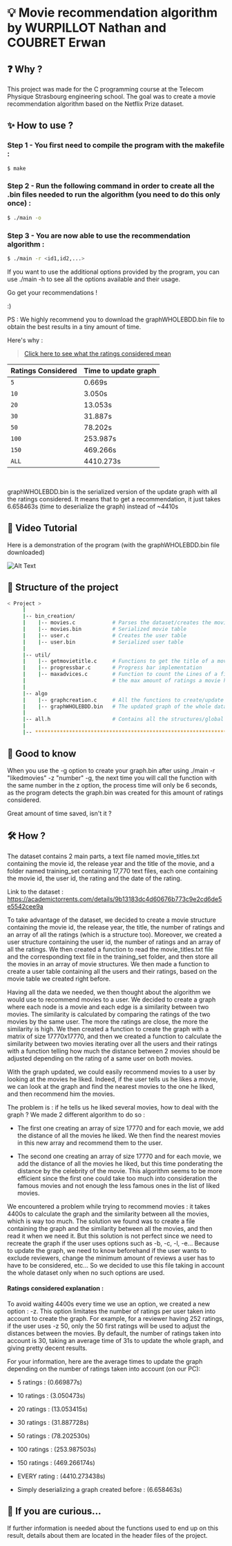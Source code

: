 # 💡 Movie recommendation algorithm by WURPILLOT Nathan and COUBRET Erwan

## ❓ Why ?

This project was made for the C programming course at the Telecom Physique Strasbourg engineering school. The goal was to create a movie recommendation algorithm based on the Netflix Prize dataset.

## ✨ How to use ?

### Step 1 - You first need to compile the program with the makefile :
```bash
$ make
```
### Step 2 - Run the following command in order to create all the .bin files needed to run the algorithm (you need to do this only once) :

```bash
$ ./main -o 
```

### Step 3 - You are now able to use the recommendation algorithm :

```bash
$ ./main -r <id1,id2,...>
```

If you want to use the additional options provided by the program, you can use ./main -h to see all the options available and their usage.

Go get your recommendations !

:)

PS : We highly recommend you to download the graphWHOLEBDD.bin file to obtain the best results in a tiny amount of time.

Here's why :
<br />

> [Click here to see what the ratings considered mean](#ratings-considered-explanation-:)

| Ratings Considered | Time to update graph |
| --- | --- | 
| `5` | 0.669s 
| `10` | 3.050s 
| `20` | 13.053s 
| `30` | 31.887s
| `50` | 78.202s
| `100` | 253.987s
| `150` | 469.266s
| `ALL` | 4410.273s

<br />

graphWHOLEBDD.bin is the serialized version of the update graph with all the ratings considered. It means that to get a recommendation, it just takes 6.658463s (time to deserialize the graph) instead of ~4410s

## 🎥 Video Tutorial

Here is a demonstration of the program (with the graphWHOLEBDD.bin file downloaded)

![Alt Text](util/PROJECTDEMO.gif)

## 🌳 Structure of the project

```bash
< Project >
     | 
     |-- bin_creation/                              
     |    |-- movies.c            # Parses the dataset/creates the movie table
     |    |-- movies.bin          # Serialized movie table         
     |    |-- user.c              # Creates the user table      
     |    |-- user.bin            # Serialized user table       
     | 
     |-- util/
     |    |-- getmovietitle.c     # Functions to get the title of a movie
     |    |-- progressbar.c       # Progress bar implementation
     |    |-- maxadvices.c        # Function to count the Lines of a file and get
     |                            # the max amount of ratings a movie has
     |
     |-- algo                             
     |    |-- graphcreation.c     # All the functions to create/update the graph          
     |    |-- graphWHOLEBDD.bin   # The updated graph of the whole dataset 
     | 
     |-- all.h                    # Contains all the structures/global variables     
     |                        
     |-- ************************************************************************
```



## 🚀 Good to know

When you use the -g option to create your graph.bin after using ./main -r "likedmovies" -z "number" -g, the next time you will call the function with the same number in the z option, the process time will only be 6 seconds, as the program detects the graph.bin was created for this amount of ratings considered.

Great amount of time saved, isn't it ?

## 🛠️ How ?

The dataset contains 2 main parts, a text file named movie_titles.txt containing the movie id, the release year and the title of the movie, and a folder named training_set containing 17,770 text files, each one containing the movie id, the user id, the rating and the date of the rating.

Link to the dataset : https://academictorrents.com/details/9b13183dc4d60676b773c9e2cd6de5e5542cee9a

To take advantage of the dataset, we decided to create a movie structure containing the movie id, the release year, the title, the number of ratings and an array of all the ratings (which is a structure too). Moreover, we created a user structure containing the user id, the number of ratings and an array of all the ratings.
We then created a function to read the movie_titles.txt file and the corresponding text file in the training_set folder, and then store all the movies in an array of movie structures.
We then made a function to create a user table containing all the users and their ratings, based on the movie table we created right before.

Having all the data we needed, we then thought about the algorithm we would use to recommend movies to a user. We decided to create a graph where each node is a movie and each edge is a similarity between two movies. The similarity is calculated by comparing the ratings of the two movies by the same user. The more the ratings are close, the more the similarity is high.
We then created a function to create the graph with a matrix of size 17770x17770, and then we created a function to calculate the similarity between two movies iterating over all the users and their ratings with a function telling how much the distance between 2 movies should be adjusted depending on the rating of a same user on both movies.

With the graph updated, we could easily recommend movies to a user by looking at the movies he liked. Indeed, if the user tells us he likes a movie, we can look at the graph and find the nearest movies to the one he liked, and then recommend him the movies. 

The problem is : if he tells us he liked several movies, how to deal with the graph ? 
We made 2 different algorithm to do so :
- The first one creating an array of size 17770 and for each movie, we add the distance of all the movies he liked. We then find the nearest movies in this new array and recommend them to the user.

- The second one creating an array of size 17770 and for each movie, we add the distance of all the movies he liked, but this time ponderating the distance by the celebrity of the movie. This algorithm seems to be more efficient since the first one could take too much into consideration the famous movies and not enough the less famous ones in the list of liked movies.

We encountered a problem while trying to recommend movies : it takes 4400s to calculate the graph and the similarity between all the movies, which is way too much. 
The solution we found was to create a file containing the graph and the similarity between all the movies, and then read it when we need it.
But this solution is not perfect since we need to recreate the graph if the user uses options such as -b, -c, -l, -e... Because to update the graph, we need to know beforehand if the user wants to exclude reviewers, change the minimum amount of reviews a user has to have to be considered, etc... 
So we decided to use this file taking in account the whole dataset only when no such options are used.

#### Ratings considered explanation :

To avoid waiting 4400s every time we use an option, we created a new option : -z. This option limitates the number of ratings per user taken into account to create the graph. For example, for a reviewer having 252 ratings, if the user uses -z 50, only the 50 first ratings will be used to adjust the distances between the movies.
By default, the number of ratings taken into account is 30, taking an average time of 31s to update the whole graph, and giving pretty decent results.

For your information, here are the average times to update the graph depending on the number of ratings taken into account (on our PC):
- 5 ratings : (0.669877s)
- 10 ratings : (3.050473s)
- 20 ratings : (13.053415s)
- 30 ratings : (31.887728s)
- 50 ratings : (78.202530s)
- 100 ratings : (253.987503s)
- 150 ratings : (469.266174s)

- EVERY rating : (4410.273438s)

- Simply deserializing a graph created before : (6.658463s)

## 🤔 If you are curious...
If further information is needed about the functions used to end up on this result, details about them are located in the header files of the project.






